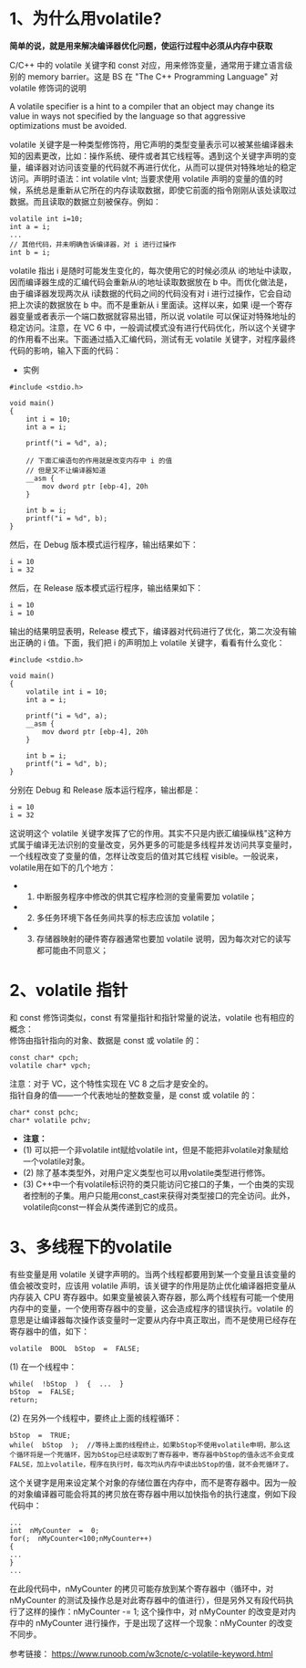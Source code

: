 # 1、为什么用volatile?

**简单的说，就是用来解决编译器优化问题，使运行过程中必须从内存中获取**  

C/C++ 中的 volatile 关键字和 const 对应，用来修饰变量，通常用于建立语言级别的 memory barrier。这是 BS 在 "The C++ Programming Language" 对 volatile 修饰词的说明

A volatile specifier is a hint to a compiler that an object may change its value in ways not specified by the language so that aggressive optimizations must be avoided.

volatile 关键字是一种类型修饰符，用它声明的类型变量表示可以被某些编译器未知的因素更改，比如：操作系统、硬件或者其它线程等。遇到这个关键字声明的变量，编译器对访问该变量的代码就不再进行优化，从而可以提供对特殊地址的稳定访问。声明时语法：int volatile vInt; 当要求使用 volatile 声明的变量的值的时候，系统总是重新从它所在的内存读取数据，即使它前面的指令刚刚从该处读取过数据。而且读取的数据立刻被保存。例如：  
```
volatile int i=10;
int a = i;
...
// 其他代码，并未明确告诉编译器，对 i 进行过操作
int b = i;
```

volatile 指出 i 是随时可能发生变化的，每次使用它的时候必须从 i的地址中读取，因而编译器生成的汇编代码会重新从i的地址读取数据放在 b 中。而优化做法是，由于编译器发现两次从 i读数据的代码之间的代码没有对 i 进行过操作，它会自动把上次读的数据放在 b 中。而不是重新从 i 里面读。这样以来，如果 i是一个寄存器变量或者表示一个端口数据就容易出错，所以说 volatile 可以保证对特殊地址的稳定访问。注意，在 VC 6 中，一般调试模式没有进行代码优化，所以这个关键字的作用看不出来。下面通过插入汇编代码，测试有无 volatile 关键字，对程序最终代码的影响，输入下面的代码：

+ 实例
```
#include <stdio.h>
 
void main()
{
    int i = 10;
    int a = i;
 
    printf("i = %d", a);
 
    // 下面汇编语句的作用就是改变内存中 i 的值
    // 但是又不让编译器知道
    __asm {
        mov dword ptr [ebp-4], 20h
    }
 
    int b = i;
    printf("i = %d", b);
}
```

然后，在 Debug 版本模式运行程序，输出结果如下：
```
i = 10
i = 32
```
然后，在 Release 版本模式运行程序，输出结果如下：
```
i = 10
i = 10
```

输出的结果明显表明，Release 模式下，编译器对代码进行了优化，第二次没有输出正确的 i 值。下面，我们把 i 的声明加上 volatile 关键字，看看有什么变化：

```
#include <stdio.h>
 
void main()
{
    volatile int i = 10;
    int a = i;
 
    printf("i = %d", a);
    __asm {
        mov dword ptr [ebp-4], 20h
    }
 
    int b = i;
    printf("i = %d", b);
}
```

分别在 Debug 和 Release 版本运行程序，输出都是：
```
i = 10
i = 32
```

这说明这个 volatile 关键字发挥了它的作用。其实不只是内嵌汇编操纵栈"这种方式属于编译无法识别的变量改变，另外更多的可能是多线程并发访问共享变量时，一个线程改变了变量的值，怎样让改变后的值对其它线程 visible。一般说来，volatile用在如下的几个地方：

+ 1) 中断服务程序中修改的供其它程序检测的变量需要加 volatile；
+ 2) 多任务环境下各任务间共享的标志应该加 volatile；
+ 3) 存储器映射的硬件寄存器通常也要加 volatile 说明，因为每次对它的读写都可能由不同意义；

# 2、volatile 指针

和 const 修饰词类似，const 有常量指针和指针常量的说法，volatile 也有相应的概念：  
修饰由指针指向的对象、数据是 const 或 volatile 的：  
```
const char* cpch;
volatile char* vpch;
```

注意：对于 VC，这个特性实现在 VC 8 之后才是安全的。  
指针自身的值——一个代表地址的整数变量，是 const 或 volatile 的：  
```
char* const pchc;
char* volatile pchv;
```

+ **注意：**  
+ (1) 可以把一个非volatile int赋给volatile int，但是不能把非volatile对象赋给一个volatile对象。
+ (2) 除了基本类型外，对用户定义类型也可以用volatile类型进行修饰。
+ (3) C++中一个有volatile标识符的类只能访问它接口的子集，一个由类的实现者控制的子集。用户只能用const_cast来获得对类型接口的完全访问。此外，volatile向const一样会从类传递到它的成员。

# 3、多线程下的volatile

有些变量是用 volatile 关键字声明的。当两个线程都要用到某一个变量且该变量的值会被改变时，应该用 volatile 声明，该关键字的作用是防止优化编译器把变量从内存装入 CPU 寄存器中。如果变量被装入寄存器，那么两个线程有可能一个使用内存中的变量，一个使用寄存器中的变量，这会造成程序的错误执行。volatile 的意思是让编译器每次操作该变量时一定要从内存中真正取出，而不是使用已经存在寄存器中的值，如下：
```
volatile  BOOL  bStop  =  FALSE;
```
(1) 在一个线程中：
```
while(  !bStop  )  {  ...  }  
bStop  =  FALSE;  
return;  
```
(2) 在另外一个线程中，要终止上面的线程循环：
```
bStop  =  TRUE;  
while(  bStop  );  //等待上面的线程终止，如果bStop不使用volatile申明，那么这个循环将是一个死循环，因为bStop已经读取到了寄存器中，寄存器中bStop的值永远不会变成FALSE，加上volatile，程序在执行时，每次均从内存中读出bStop的值，就不会死循环了。
```
这个关键字是用来设定某个对象的存储位置在内存中，而不是寄存器中。因为一般的对象编译器可能会将其的拷贝放在寄存器中用以加快指令的执行速度，例如下段代码中：
```
...  
int  nMyCounter  =  0;  
for(;  nMyCounter<100;nMyCounter++)  
{  
...  
}  
...
```
在此段代码中，nMyCounter 的拷贝可能存放到某个寄存器中（循环中，对 nMyCounter 的测试及操作总是对此寄存器中的值进行），但是另外又有段代码执行了这样的操作：nMyCounter -= 1; 这个操作中，对 nMyCounter 的改变是对内存中的 nMyCounter 进行操作，于是出现了这样一个现象：nMyCounter 的改变不同步。


参考链接：
https://www.runoob.com/w3cnote/c-volatile-keyword.html

